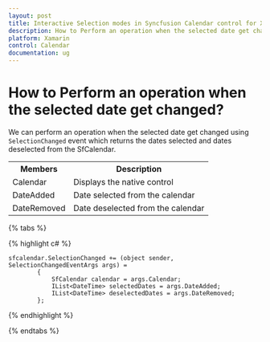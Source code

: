 ```yaml
---
layout: post
title: Interactive Selection modes in Syncfusion Calendar control for Xamarin.Forms
description: How to Perform an operation when the selected date get changed
platform: Xamarin
control: Calendar
documentation: ug
---
```


# How to Perform an operation when the selected date get changed?

We can perform an operation when the selected date get changed using `SelectionChanged` event which returns the dates selected and dates deselected from the SfCalendar.

<table>
<tr>
<th>Members</th>
<th>Description</th>
</tr>
<tr>
<td>Calendar</td>
<td>Displays the native control</td>
</tr>
<tr>
<td>DateAdded</td>
<td>Date selected from the calendar</td>
</tr>
<tr>
<td>DateRemoved</td>
<td>Date deselected from the calendar</td>
</tr>
</table>


{% tabs %}

{% highlight c# %}

	sfcalendar.SelectionChanged += (object sender, SelectionChangedEventArgs args) =
			{
				SfCalendar calendar = args.Calendar;
				IList<DateTime> selectedDates = args.DateAdded;
				IList<DateTime> deselectedDates = args.DateRemoved;
			};
{% endhighlight %}

{% endtabs %}